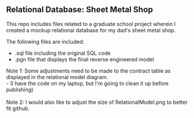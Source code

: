 ## Relational Database: Sheet Metal Shop

This repo includes files related to a graduate school project wherein I created a mockup relational database for my dad's sheet metal shop. 

The following files are included:
- .sql file including the original SQL code
- .pgn file that displays the final reverse engineered model

<div>
Note 1: Some adjustments need to be made to the contract table as displayed in the relational model diagram.
</div>
<div>
- (I have the code on my laptop, but I'm going to clean it up before publishing)
</div>
</br>Note 2: I would also like to adjust the size of RelationalModel.png to better fit github. 
